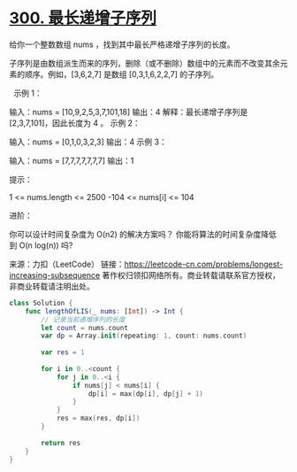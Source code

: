 # [300. 最长递增子序列](https://leetcode-cn.com/problems/longest-increasing-subsequence/)


给你一个整数数组 nums ，找到其中最长严格递增子序列的长度。

子序列是由数组派生而来的序列，删除（或不删除）数组中的元素而不改变其余元素的顺序。例如，[3,6,2,7] 是数组 [0,3,1,6,2,2,7] 的子序列。

 
示例 1：

输入：nums = [10,9,2,5,3,7,101,18]
输出：4
解释：最长递增子序列是 [2,3,7,101]，因此长度为 4 。
示例 2：

输入：nums = [0,1,0,3,2,3]
输出：4
示例 3：

输入：nums = [7,7,7,7,7,7,7]
输出：1
 

提示：

1 <= nums.length <= 2500
-104 <= nums[i] <= 104
 

进阶：

你可以设计时间复杂度为 O(n2) 的解决方案吗？
你能将算法的时间复杂度降低到 O(n log(n)) 吗?

来源：力扣（LeetCode）
链接：https://leetcode-cn.com/problems/longest-increasing-subsequence
著作权归领扣网络所有。商业转载请联系官方授权，非商业转载请注明出处。



```swift
class Solution {
    func lengthOfLIS(_ nums: [Int]) -> Int {
        // 记录当前递增序列的长度
        let count = nums.count
        var dp = Array.init(repeating: 1, count: nums.count)
    
        var res = 1
        
        for i in 0..<count {
            for j in 0..<i {
                if nums[j] < nums[i] {
                    dp[i] = max(dp[i], dp[j] + 1)
                }
            }
            res = max(res, dp[i])
        }
        
        return res
    }
}
```
